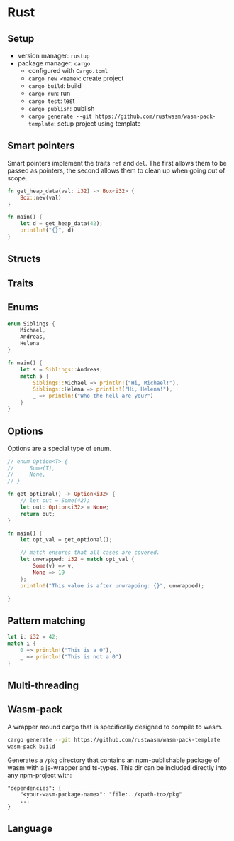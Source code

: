 # Rust

## Setup

 - version manager: `rustup`
 - package manager: `cargo`
   - configured with `Cargo.toml`
   - `cargo new <name>`: create project
   - `cargo build`:     build
   - `cargo run`:       run
   - `cargo test`:      test
   - `cargo publish`:   publish
   - `cargo generate --git https://github.com/rustwasm/wasm-pack-template`: setup project using template






## Smart pointers
Smart pointers implement the traits `ref` and `del`. The first allows them to be passed as pointers, the second allows them to clean up when going out of scope.
```rust
fn get_heap_data(val: i32) -> Box<i32> {
    Box::new(val)
}

fn main() {
    let d = get_heap_data(42);
    println!("{}", d)
}
```

## Structs

## Traits

## Enums
```rust
enum Siblings {
    Michael,
    Andreas,
    Helena
}

fn main() {
    let s = Siblings::Andreas;
    match s {
        Siblings::Michael => println!("Hi, Michael!"),
        Siblings::Helena => println!("Hi, Helena!"),
        _ => println!("Who the hell are you?")
    }
}

```

## Options
Options are a special type of enum.
```rust
// enum Option<T> {
//     Some(T),
//     None,
// }

fn get_optional() -> Option<i32> {
    // let out = Some(42);
    let out: Option<i32> = None;
    return out;
}

fn main() {
    let opt_val = get_optional();

    // match ensures that all cases are covered.
    let unwrapped: i32 = match opt_val {
        Some(v) => v,
        None => 19
    };
    println!("This value is after unwrapping: {}", unwrapped);

}
```

## Pattern matching
```rust
let i: i32 = 42;
match i {
    0 => println!("This is a 0"),
    _ => println!("This is not a 0")
}
```


## Multi-threading














## Wasm-pack
A wrapper around cargo that is specifically designed to compile to wasm.
```bash
cargo generate --git https://github.com/rustwasm/wasm-pack-template
wasm-pack build
```
Generates a `/pkg` directory that contains an npm-publishable package of wasm with a js-wrapper and ts-types.
This dir can be included directly into any npm-project with:
```
"dependencies": {
    "<your-wasm-package-name>": "file:../<path-to>/pkg"
    ...
}
```

## Language
```rust

```
